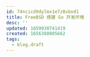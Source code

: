 ```yaml
---
id: 74ncicd9dylmx1e7z8vbod1
title: FreeBSD 搭建 Go 开发环境
desc: ''
updated: 1659930741419
created: 1656388005662
tags:
  - blog.draft
---
```

